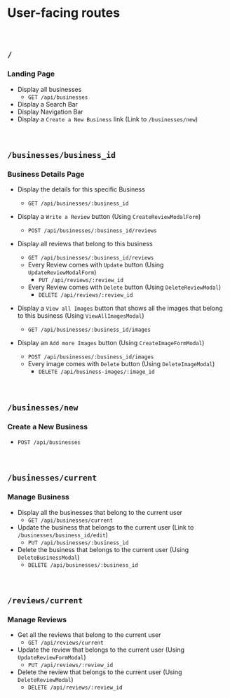 # User-facing routes

ㅤ
## `/`
### Landing Page
* Display all businesses
   * `GET /api/businesses`
* Display a Search Bar
* Display Navigation Bar
* Display a `Create a New Business` link (Link to `/businesses/new`)


ㅤ
## `/businesses/business_id`
### Business Details Page
* Display the details for this specific Business
    * `GET /api/businesses/:business_id`
* Display a `Write a Review` button (Using `CreateReviewModalForm`)
    * `POST /api/businesses/:business_id/reviews`
* Display all reviews that belong to this business
    * `GET /api/businesses/:business_id/reviews`
    * Every Review comes with `Update` button (Using `UpdateReviewModalForm`)
        * `PUT /api/reviews/:review_id`
    * Every Review comes with `Delete` button (Using `DeleteReviewModal`)
        * `DELETE /api/reviews/:review_id`

* Display a `View all Images` button that shows all the images that belong to this business (Using `ViewAllImagesModal`)
    * `GET /api/businesses/:business_id/images`

* Display an `Add more Images` button (Using `CreateImageFormModal`)
    * `POST /api/businesses/:business_id/images`
    * Every image comes with `Delete` button (Using `DeleteImageModal`)
        * `DELETE /api/business-images/:image_id`


ㅤ
ㅤ
## `/businesses/new`
### Create a New Business
* `POST /api/businesses`


ㅤ
## `/businesses/current`
### Manage Business
* Display all the businesses that belong to the current user
    * `GET /api/businesses/current`
* Update the business that belongs to the current user (Link to `/businesses/business_id/edit`)
    * `PUT /api/businesses/:business_id`
* Delete the business that belongs to the current user (Using `DeleteBusinessModal`)
    * `DELETE /api/businesses/:business_id`


ㅤ
## `/reviews/current`
### Manage Reviews
* Get all the reviews that belong to the current user
    * `GET /api/reviews/current`
* Update the review that belongs to the current user (Using `UpdateReviewFormModal`)
    * `PUT /api/reviews/:review_id`
* Delete the review that belongs to the current user (Using `DeleteReviewModal`)
    * `DELETE /api/reviews/:review_id`
